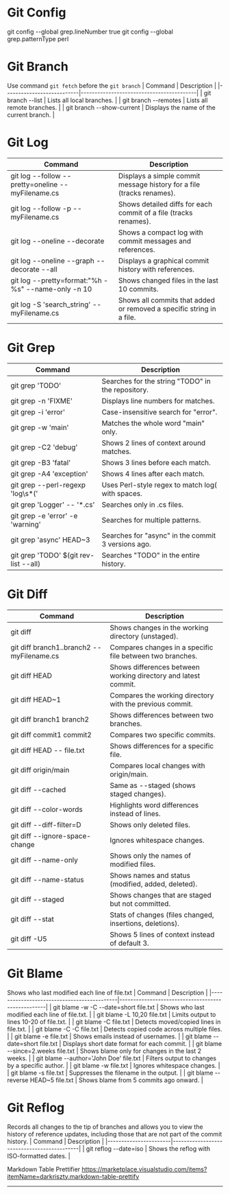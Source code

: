 # Git Config
git config --global grep.lineNumber true
git config --global grep.patternType perl

# Git Branch
Use command `git fetch` before the `git branch`
| Command                   | Description                              |
|---------------------------|------------------------------------------|
| git branch --list         | Lists all local branches.                |
| git branch --remotes      | Lists all remote branches.               |
| git branch --show-current | Displays the name of the current branch. |

# Git Log
| Command                                             | Description                                                           |
|-----------------------------------------------------|-----------------------------------------------------------------------|
| git log --follow --pretty=oneline -- myFilename.cs  | Displays a simple commit message history for a file (tracks renames). |
| git log --follow -p -- myFilename.cs                | Shows detailed diffs for each commit of a file (tracks renames).      |
| git log --oneline --decorate                        | Shows a compact log with commit messages and references.              |
| git log --oneline --graph --decorate --all          | Displays a graphical commit history with references.                  |
| git log --pretty=format:"%h - %s" --name-only -n 10 | Shows changed files in the last 10 commits.                           |
| git log -S 'search_string' -- myFilename.cs         | Shows all commits that added or removed a specific string in a file.  |

# Git Grep
| Command                                    | Description                                        |
|--------------------------------------------|----------------------------------------------------|
| git grep 'TODO'                            | Searches for the string "TODO" in the repository.  |
| git grep -n 'FIXME'                        | Displays line numbers for matches.                 |
| git grep -i 'error'                        | Case-insensitive search for "error".               |
| git grep -w 'main'                         | Matches the whole word "main" only.                |
| git grep -C2 'debug'                       | Shows 2 lines of context around matches.           |
| git grep -B3 'fatal'                       | Shows 3 lines before each match.                   |
| git grep -A4 'exception'                   | Shows 4 lines after each match.                    |
| git grep --perl-regexp 'log\s*\('          | Uses Perl-style regex to match log( with spaces.   |
| git grep 'Logger' -- '*.cs'                | Searches only in .cs files.                        |
| git grep -e 'error' -e 'warning'           | Searches for multiple patterns.                    |
| git grep 'async' HEAD~3                    | Searches for "async" in the commit 3 versions ago. |
| git grep 'TODO' $(git rev-list --all)      | Searches "TODO" in the entire history.             |

# Git Diff
| Command                                    | Description                                                    |
|--------------------------------------------|----------------------------------------------------------------|
| git diff                                   | Shows changes in the working directory (unstaged).             |
| git diff branch1..branch2 -- myFilename.cs | Compares changes in a specific file between two branches.      |
| git diff HEAD                              | Shows differences between working directory and latest commit. |
| git diff HEAD~1                            | Compares the working directory with the previous commit.       |
| git diff branch1 branch2                   | Shows differences between two branches.                        |
| git diff commit1 commit2                   | Compares two specific commits.                                 |
| git diff HEAD -- file.txt                  | Shows differences for a specific file.                         |
| git diff origin/main                       | Compares local changes with origin/main.                       |
| git diff --cached                          | Same as --staged (shows staged changes).                       |
| git diff --color-words                     | Highlights word differences instead of lines.                  |
| git diff --diff-filter=D                   | Shows only deleted files.                                      |
| git diff --ignore-space-change             | Ignores whitespace changes.                                    |
| git diff --name-only                       | Shows only the names of modified files.                        |
| git diff --name-status                     | Shows names and status (modified, added, deleted).             |
| git diff --staged                          | Shows changes that are staged but not committed.               |
| git diff --stat                            | Stats of changes (files changed, insertions, deletions).       |
| git diff -U5                               | Shows 5 lines of context instead of default 3.                 |

# Git Blame
Shows who last modified each line of file.txt
| Command                                    | Description                                       |
|--------------------------------------------|---------------------------------------------------|
| git blame -w -C --date=short file.txt      | Shows who last modified each line of file.txt.    |
| git blame -L 10,20 file.txt                | Limits output to lines 10-20 of file.txt.         |
| git blame -C file.txt                      | Detects moved/copied lines in file.txt.           |
| git blame -C -C file.txt                   | Detects copied code across multiple files.        |
| git blame -e file.txt                      | Shows emails instead of usernames.                |
| git blame --date=short file.txt            | Displays short date format for each commit.       |
| git blame --since=2.weeks file.txt         | Shows blame only for changes in the last 2 weeks. |
| git blame --author='John Doe' file.txt     | Filters output to changes by a specific author.   |
| git blame -w file.txt                      | Ignores whitespace changes.                       |
| git blame -s file.txt                      | Suppresses the filename in the output.            |
| git blame --reverse HEAD~5 file.txt        | Shows blame from 5 commits ago onward.            |


# Git Reflog
Records all changes to the tip of branches and allows you to view the history of reference updates, including those that are not part of the commit history.
| Command               | Description                                |
|-----------------------|--------------------------------------------|
| git reflog --date=iso | Shows the reflog with ISO-formatted dates. |


Markdown Table Prettifier
https://marketplace.visualstudio.com/items?itemName=darkriszty.markdown-table-prettify

--------------------------------------------------------------------------------------